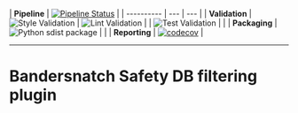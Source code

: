 
| **Pipeline** | [![Pipeline Status](http://45.79.65.140:9000/pipelines/2/badge)](http://45.79.65.140:9000/pipelines/2/events) |
| ---------- | --- | --- |
| **Validation** | ![Style Validation](http://screwdriver.hubbard.ninja:9000/pipelines/2/validate_codestyle/badge) | ![Lint Validation](http://screwdriver.hubbard.ninja:9000/pipelines/2/validate_lint/badge) 
|  | ![Test Validation](http://screwdriver.hubbard.ninja:9000/pipelines/2/validate_test/badge) |  |
| **Packaging** | ![Python sdist package](http://screwdriver.hubbard.ninja:9000/pipelines/2/package_python_sdist/badge)  |  |
| **Reporting** | [![codecov](https://codecov.io/gh/dwighthubbard/bandersnatch_safety_db/branch/master/graph/badge.svg)](https://codecov.io/gh/dwighthubbard/bandersnatch_safety_db) |  

-----

# Bandersnatch Safety DB filtering plugin

